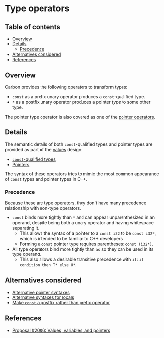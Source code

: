 # Type operators

<!--
Part of the Carbon Language project, under the Apache License v2.0 with LLVM
Exceptions. See /LICENSE for license information.
SPDX-License-Identifier: Apache-2.0 WITH LLVM-exception
-->

<!-- toc -->

## Table of contents

-   [Overview](#overview)
-   [Details](#details)
    -   [Precedence](#precedence)
-   [Alternatives considered](#alternatives-considered)
-   [References](#references)

<!-- tocstop -->

## Overview

Carbon provides the following operators to transform types:

-   `const` as a prefix unary operator produces a `const`-qualified type.
-   `*` as a postfix unary operator produces a pointer _type_ to some other
    type.

The pointer type operator is also covered as one of the
[pointer operators](pointer_operators.md).

## Details

The semantic details of both `const`-qualified types and pointer types are
provided as part of the [values](/docs/design/values.md) design:

-   [`const`-qualified types](/docs/design/values.md#const-qualified-types)
-   [Pointers](/docs/design/values.md#pointers)

The syntax of these operators tries to mimic the most common appearance of
`const` types and pointer types in C++.

### Precedence

Because these are type operators, they don't have many precedence relationship
with non-type operators.

-   `const` binds more tightly than `*` and can appear unparenthesized in an
    operand, despite being both a unary operator and having whitespace
    separating it.
    -   This allows the syntax of a pointer to a `const i32` to be `const i32*`,
        which is intended to be familiar to C++ developers.
    -   Forming a `const` pointer type requires parentheses: `const (i32*)`.
-   All type operators bind more tightly than `as` so they can be used in its
    type operand.
    -   This also allows a desirable transitive precedence with `if`:
        `if condition then T* else U*`.

## Alternatives considered

-   [Alternative pointer syntaxes](/proposals/p2006.md#alternative-pointer-syntaxes)
-   [Alternative syntaxes for locals](/proposals/p2006.md#alternative-syntaxes-for-locals)
-   [Make `const` a postfix rather than prefix operator](/proposals/p2006.md#make-const-a-postfix-rather-than-prefix-operator)

## References

-   [Proposal #2006: Values, variables, and pointers](/proposals/p2006.md)
